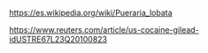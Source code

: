 https://es.wikipedia.org/wiki/Pueraria_lobata

https://www.reuters.com/article/us-cocaine-gilead-idUSTRE67L23Q20100823
